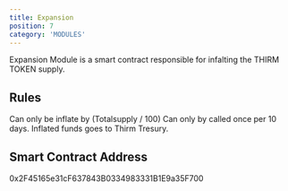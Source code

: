```yaml
---
title: Expansion
position: 7
category: 'MODULES'
---
```


Expansion Module is a smart contract responsible for infalting the THIRM TOKEN supply. 


## Rules
Can only be inflate by (Totalsupply / 100)
Can only by called once per 10 days.
Inflated funds goes to Thirm Tresury.



## Smart Contract Address
0x2F45165e31cF637843B0334983331B1E9a35F700
